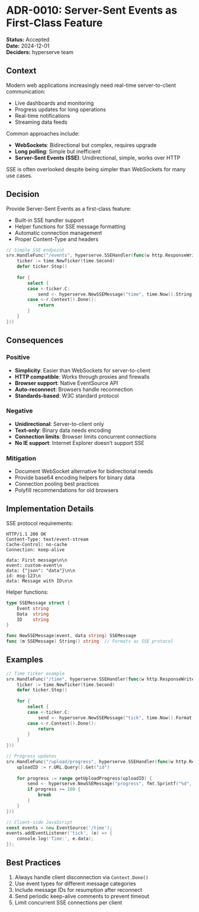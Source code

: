 # ADR-0010: Server-Sent Events as First-Class Feature

**Status:** Accepted  
**Date:** 2024-12-01  
**Deciders:** hyperserve team  

## Context

Modern web applications increasingly need real-time server-to-client communication:
- Live dashboards and monitoring
- Progress updates for long operations  
- Real-time notifications
- Streaming data feeds

Common approaches include:
- **WebSockets**: Bidirectional but complex, requires upgrade
- **Long polling**: Simple but inefficient
- **Server-Sent Events (SSE)**: Unidirectional, simple, works over HTTP

SSE is often overlooked despite being simpler than WebSockets for many use cases.

## Decision

Provide Server-Sent Events as a first-class feature:
- Built-in SSE handler support
- Helper functions for SSE message formatting
- Automatic connection management
- Proper Content-Type and headers

```go
// Simple SSE endpoint
srv.HandleFunc("/events", hyperserve.SSEHandler(func(w http.ResponseWriter, r *http.Request, send chan<- hyperserve.SSEMessage) {
    ticker := time.NewTicker(time.Second)
    defer ticker.Stop()
    
    for {
        select {
        case <-ticker.C:
            send <- hyperserve.NewSSEMessage("time", time.Now().String())
        case <-r.Context().Done():
            return
        }
    }
}))
```

## Consequences

### Positive
- **Simplicity**: Easier than WebSockets for server-to-client
- **HTTP compatible**: Works through proxies and firewalls
- **Browser support**: Native EventSource API
- **Auto-reconnect**: Browsers handle reconnection
- **Standards-based**: W3C standard protocol

### Negative
- **Unidirectional**: Server-to-client only
- **Text-only**: Binary data needs encoding
- **Connection limits**: Browser limits concurrent connections
- **No IE support**: Internet Explorer doesn't support SSE

### Mitigation
- Document WebSocket alternative for bidirectional needs
- Provide base64 encoding helpers for binary data
- Connection pooling best practices
- Polyfill recommendations for old browsers

## Implementation Details

SSE protocol requirements:
```
HTTP/1.1 200 OK
Content-Type: text/event-stream
Cache-Control: no-cache
Connection: keep-alive

data: First message\n\n
event: custom-event\n
data: {"json": "data"}\n\n
id: msg-123\n
data: Message with ID\n\n
```

Helper functions:
```go
type SSEMessage struct {
    Event string
    Data  string
    ID    string
}

func NewSSEMessage(event, data string) SSEMessage
func (m SSEMessage) String() string  // Formats as SSE protocol
```

## Examples

```go
// Time ticker example
srv.HandleFunc("/time", hyperserve.SSEHandler(func(w http.ResponseWriter, r *http.Request, send chan<- hyperserve.SSEMessage) {
    ticker := time.NewTicker(time.Second)
    defer ticker.Stop()
    
    for {
        select {
        case <-ticker.C:
            send <- hyperserve.NewSSEMessage("tick", time.Now().Format(time.RFC3339))
        case <-r.Context().Done():
            return
        }
    }
}))

// Progress updates
srv.HandleFunc("/upload/progress", hyperserve.SSEHandler(func(w http.ResponseWriter, r *http.Request, send chan<- hyperserve.SSEMessage) {
    uploadID := r.URL.Query().Get("id")
    
    for progress := range getUploadProgress(uploadID) {
        send <- hyperserve.NewSSEMessage("progress", fmt.Sprintf("%d", progress))
        if progress >= 100 {
            break
        }
    }
}))

// Client-side JavaScript
const events = new EventSource('/time');
events.addEventListener('tick', (e) => {
    console.log('Time:', e.data);
});
```

## Best Practices

1. Always handle client disconnection via `Context.Done()`
2. Use event types for different message categories
3. Include message IDs for resumption after reconnect
4. Send periodic keep-alive comments to prevent timeout
5. Limit concurrent SSE connections per client
